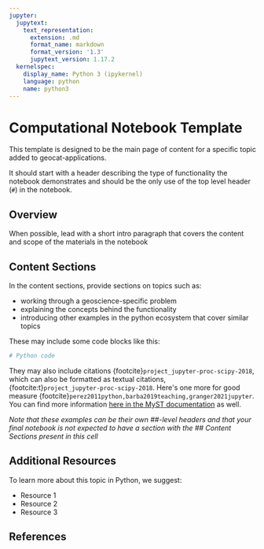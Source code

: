 ```yaml
---
jupyter:
  jupytext:
    text_representation:
      extension: .md
      format_name: markdown
      format_version: '1.3'
      jupytext_version: 1.17.2
  kernelspec:
    display_name: Python 3 (ipykernel)
    language: python
    name: python3
---
```


# Computational Notebook Template
This template is designed to be the main page of content for a specific topic added to geocat-applications.

It should start with a header describing the type of functionality the notebook demonstrates and should be the only use of the top level header (`#`) in the notebook.


## Overview
When possible, lead with a short intro paragraph that covers the content and scope of the materials in the notebook


## Content Sections
In the content sections, provide sections on topics such as:
- working through a geoscience-specific problem
- explaining the concepts behind the functionality
- introducing other examples in the python ecosystem that cover similar topics

These may include some code blocks like this:

```python
# Python code
```

They may also include citations {footcite}`project_jupyter-proc-scipy-2018`, which can also be formatted as textual citations, {footcite:t}`project_jupyter-proc-scipy-2018`. Here's one more for good measure {footcite}`perez2011python,barba2019teaching,granger2021jupyter`. You can find more information [here in the MyST documentation](https://mystmd.org/guide/citations) as well.

*Note that these examples can be their own ##-level headers and that your final notebook is not expected to have a section with the ## Content Sections present in this cell*


## Additional Resources
To learn more about this topic in Python, we suggest:
* Resource 1
* Resource 2
* Resource 3


## References
```{footbibliography}
```
